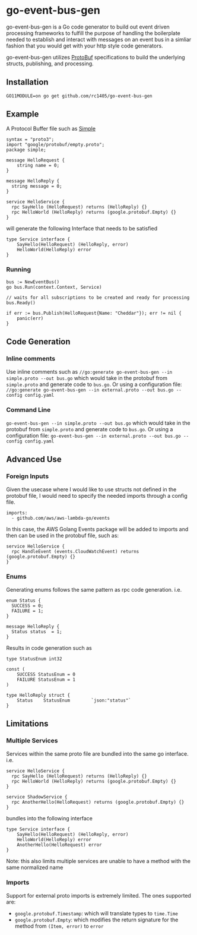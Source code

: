 # go-event-bus-gen
go-event-bus-gen is a Go code generator to build out event driven processing frameworks to fulfill the purpose of handling the boilerplate needed to establish and interact with messages on an event bus in a simliar fashion that you would get with your http style code generators.  

go-event-bus-gen utilizes [ProtoBuf](https://developers.google.com/protocol-buffers/docs/reference/proto3-spec) specifications to build the underlying structs, publishing, and processing.

## Installation
```
GO11MODULE=on go get github.com/rc1405/go-event-bus-gen
```

## Example
A Protocol Buffer file such as [Simple](./tests/simple/simple.proto)
```
syntax = "proto3";
import "google/protobuf/empty.proto";
package simple;

message HelloRequest {
    string name = 0;
}

message HelloReply {
  string message = 0;
}

service HelloService {
  rpc SayHello (HelloRequest) returns (HelloReply) {}
  rpc HelloWorld (HelloReply) returns (google.protobuf.Empty) {}
}
```

will generate the following Interface that needs to be satisfied

```
type Service interface {
	SayHello(HelloRequest) (HelloReply, error)
	HelloWorld(HelloReply) error
}
```

### Running
```
bus := NewEventBus()
go bus.Run(context.Context, Service)

// waits for all subscriptions to be created and ready for processing
bus.Ready()

if err := bus.Publish(HelloRequest{Name: "Cheddar"}); err != nil {
    panic(err)
}
```

## Code Generation
### Inline comments
Use inline comments such as `//go:generate go-event-bus-gen --in simple.proto --out bus.go` which would take in the protobuf from `simple.proto` and generate code to `bus.go`.  Or using a configuration file:  `//go:generate go-event-bus-gen --in external.proto --out bus.go --config config.yaml`

### Command Line
`go-event-bus-gen --in simple.proto --out bus.go` which would take in the protobuf from `simple.proto` and generate code to `bus.go`.  Or using a configuration file:  `go-event-bus-gen --in external.proto --out bus.go --config config.yaml`

## Advanced Use
### Foreign Inputs
Given the usecase where I would like to use structs not defined in the protobuf file, I would need to specify the needed imports through a config file.
```
imports:
  - github.com/aws/aws-lambda-go/events
```

In this case, the AWS Golang Events package will be added to imports and then can be used in the protobuf file, such as:
```
service HelloService {
  rpc HandleEvent (events.CloudWatchEvent) returns (google.protobuf.Empty) {}
}
```

### Enums
Generating enums follows the same pattern as rpc code generation. i.e.
```
enum Status {
  SUCCESS = 0;
  FAILURE = 1;
}

message HelloReply {
  Status status  = 1;
}
```

Results in code generation such as
```
type StatusEnum int32

const (
	SUCCESS StatusEnum = 0
	FAILURE StatusEnum = 1
)

type HelloReply struct {
	Status    StatusEnum        `json:"status"`
}
```

## Limitations
### Multiple Services
Services within the same proto file are bundled into the same go interface.  i.e.

```
service HelloService {
  rpc SayHello (HelloRequest) returns (HelloReply) {}
  rpc HelloWorld (HelloReply) returns (google.protobuf.Empty) {}
}

service ShadowService {
  rpc AnotherHello(HelloRequest) returns (google.protobuf.Empty) {}
}
```

bundles into the following interface
```
type Service interface {
	SayHello(HelloRequest) (HelloReply, error)
	HelloWorld(HelloReply) error
	AnotherHello(HelloRequest) error
}
```

Note: this also limits multiple services are unable to have a method with the same normalized name

### Imports
Support for external proto imports is extremely limited.  The ones supported are:
* `google.protobuf.Timestamp`: which will translate types to `time.Time`
* `google.protobuf.Empty`: which modifies the return signature for the method from `(Item, error)` to `error`
